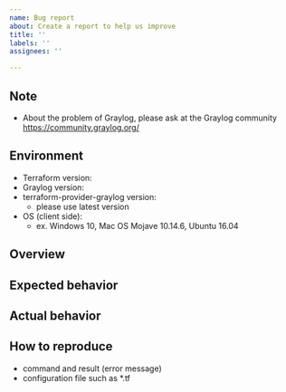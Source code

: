 ```yaml
---
name: Bug report
about: Create a report to help us improve
title: ''
labels: ''
assignees: ''

---
```


## Note

* About the problem of Graylog, please ask at the Graylog community https://community.graylog.org/

## Environment

* Terraform version:
* Graylog version:
* terraform-provider-graylog version:
  * please use latest version
* OS (client side):
  * ex. Windows 10, Mac OS Mojave 10.14.6, Ubuntu 16.04

## Overview

## Expected behavior

## Actual behavior

## How to reproduce

* command and result (error message)
* configuration file such as *.tf
